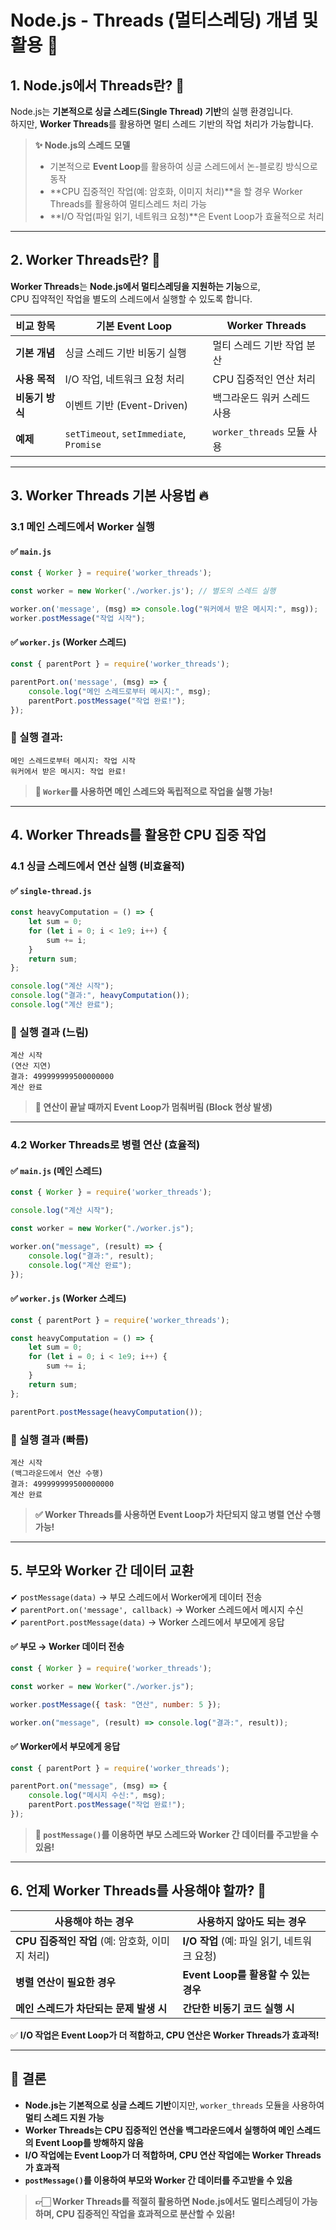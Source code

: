 # Node.js - Threads (멀티스레딩) 개념 및 활용 🚀

## 1. Node.js에서 Threads란? 🤔

Node.js는 **기본적으로 싱글 스레드(Single Thread) 기반**의 실행 환경입니다.  
하지만, **Worker Threads**를 활용하면 멀티 스레드 기반의 작업 처리가 가능합니다.

> **✨ Node.js의 스레드 모델**
> - 기본적으로 **Event Loop**를 활용하여 싱글 스레드에서 논-블로킹 방식으로 동작
> - **CPU 집중적인 작업(예: 암호화, 이미지 처리)**을 할 경우 Worker Threads를 활용하여 멀티스레드 처리 가능
> - **I/O 작업(파일 읽기, 네트워크 요청)**은 Event Loop가 효율적으로 처리

---

## 2. Worker Threads란? 🔄

**Worker Threads**는 **Node.js에서 멀티스레딩을 지원하는 기능**으로,  
CPU 집약적인 작업을 별도의 스레드에서 실행할 수 있도록 합니다.

| 비교 항목 | 기본 Event Loop | Worker Threads |
|-----------|---------------|---------------|
| **기본 개념** | 싱글 스레드 기반 비동기 실행 | 멀티 스레드 기반 작업 분산 |
| **사용 목적** | I/O 작업, 네트워크 요청 처리 | CPU 집중적인 연산 처리 |
| **비동기 방식** | 이벤트 기반 (Event-Driven) | 백그라운드 워커 스레드 사용 |
| **예제** | `setTimeout`, `setImmediate`, `Promise` | `worker_threads` 모듈 사용 |

---

## 3. Worker Threads 기본 사용법 🔥

### 3.1 메인 스레드에서 Worker 실행

#### ✅ `main.js`
```javascript
const { Worker } = require('worker_threads');

const worker = new Worker('./worker.js'); // 별도의 스레드 실행

worker.on('message', (msg) => console.log("워커에서 받은 메시지:", msg));
worker.postMessage("작업 시작");
```

#### ✅ `worker.js` (Worker 스레드)
```javascript
const { parentPort } = require('worker_threads');

parentPort.on('message', (msg) => {
    console.log("메인 스레드로부터 메시지:", msg);
    parentPort.postMessage("작업 완료!");
});
```

### 📌 실행 결과:
```
메인 스레드로부터 메시지: 작업 시작
워커에서 받은 메시지: 작업 완료!
```

> **📌 `Worker`를 사용하면 메인 스레드와 독립적으로 작업을 실행 가능!**

---

## 4. Worker Threads를 활용한 CPU 집중 작업

### 4.1 싱글 스레드에서 연산 실행 (비효율적)

#### ✅ `single-thread.js`
```javascript
const heavyComputation = () => {
    let sum = 0;
    for (let i = 0; i < 1e9; i++) {
        sum += i;
    }
    return sum;
};

console.log("계산 시작");
console.log("결과:", heavyComputation());
console.log("계산 완료");
```

### 📌 실행 결과 (느림)
```
계산 시작
(연산 지연)
결과: 499999999500000000
계산 완료
```
> **🛑 연산이 끝날 때까지 Event Loop가 멈춰버림 (Block 현상 발생)**

---

### 4.2 Worker Threads로 병렬 연산 (효율적)

#### ✅ `main.js` (메인 스레드)
```javascript
const { Worker } = require('worker_threads');

console.log("계산 시작");

const worker = new Worker("./worker.js");

worker.on("message", (result) => {
    console.log("결과:", result);
    console.log("계산 완료");
});
```

#### ✅ `worker.js` (Worker 스레드)
```javascript
const { parentPort } = require('worker_threads');

const heavyComputation = () => {
    let sum = 0;
    for (let i = 0; i < 1e9; i++) {
        sum += i;
    }
    return sum;
};

parentPort.postMessage(heavyComputation());
```

### 📌 실행 결과 (빠름)
```
계산 시작
(백그라운드에서 연산 수행)
결과: 499999999500000000
계산 완료
```
> **✅ Worker Threads를 사용하면 Event Loop가 차단되지 않고 병렬 연산 수행 가능!**

---

## 5. 부모와 Worker 간 데이터 교환

✔ `postMessage(data)` → 부모 스레드에서 Worker에게 데이터 전송  
✔ `parentPort.on('message', callback)` → Worker 스레드에서 메시지 수신  
✔ `parentPort.postMessage(data)` → Worker 스레드에서 부모에게 응답

#### ✅ 부모 → Worker 데이터 전송
```javascript
const { Worker } = require('worker_threads');

const worker = new Worker("./worker.js");

worker.postMessage({ task: "연산", number: 5 });

worker.on("message", (result) => console.log("결과:", result));
```

#### ✅ Worker에서 부모에게 응답
```javascript
const { parentPort } = require('worker_threads');

parentPort.on("message", (msg) => {
    console.log("메시지 수신:", msg);
    parentPort.postMessage("작업 완료!");
});
```

> **📌 `postMessage()`를 이용하면 부모 스레드와 Worker 간 데이터를 주고받을 수 있음!**

---

## 6. 언제 Worker Threads를 사용해야 할까? 🤔

| 사용해야 하는 경우 | 사용하지 않아도 되는 경우 |
|-----------------|-----------------|
| **CPU 집중적인 작업** (예: 암호화, 이미지 처리) | **I/O 작업** (예: 파일 읽기, 네트워크 요청) |
| **병렬 연산이 필요한 경우** | **Event Loop를 활용할 수 있는 경우** |
| **메인 스레드가 차단되는 문제 발생 시** | **간단한 비동기 코드 실행 시** |

✅ **I/O 작업은 Event Loop가 더 적합하고, CPU 연산은 Worker Threads가 효과적!**

---

## 📌 결론

- **Node.js는 기본적으로 싱글 스레드 기반**이지만, `worker_threads` 모듈을 사용하여 **멀티 스레드 지원 가능**
- **Worker Threads는 CPU 집중적인 연산을 백그라운드에서 실행하여 메인 스레드의 Event Loop를 방해하지 않음**
- **I/O 작업에는 Event Loop가 더 적합하며, CPU 연산 작업에는 Worker Threads가 효과적**
- **`postMessage()`를 이용하여 부모와 Worker 간 데이터를 주고받을 수 있음**

> **👉🏻 Worker Threads를 적절히 활용하면 Node.js에서도 멀티스레딩이 가능하며, CPU 집중적인 작업을 효과적으로 분산할 수 있음!**  

